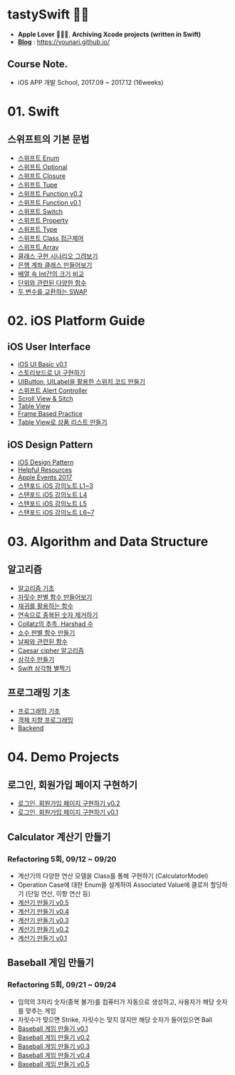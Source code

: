 # tastySwift 📝💛
- **Apple Lover** 👍🏻💙, **Archiving Xcode projects (written in Swift)**
- **[Blog](https://younari.github.io/)** : https://younari.github.io/

## Course Note.
- iOS APP 개발 School, 2017.09 ~ 2017.12 (16weeks)

# 01. Swift
## 스위프트의 기본 문법
- [스위프트 Enum](https://younari.github.io/2017-09-19/enumeration)
- [스위프트 Optional](https://younari.github.io/2017-09-19/Optionals)
- [스위프트 Closure](https://younari.github.io/2017-09-19/Closure)
- [스위프트 Tupe](https://younari.github.io/2017-09-18/TupleType)
- [스위프트 Function v0.2](https://younari.github.io/2017-09-14/functionSwift)
- [스위프트 Function v0.1](https://younari.github.io/2017-09-09/Function)
- [스위프트 Switch](https://younari.github.io/2017-09-18/SwitchCase)
- [스위프트 Property](https://younari.github.io/2017-09-18/Property)
- [스위프트 Type](https://younari.github.io/2017-09-14/swiftTypes)
- [스위프트 Class 접근제어](https://younari.github.io/2017-09-14/PrivatePublicClass)
- [스위프트 Array](https://younari.github.io/2017-09-12/ArraySample)
- [클래스 구현 시나리오 그려보기](https://younari.github.io/2017-09-13/gradeClass)
- [은행 계좌 클래스 만들어보기](https://younari.github.io/2017-09-13/BankAccountClass)
- [배열 속 Int간의 크기 비교](https://younari.github.io/2017-09-09/IntArray)
- [단위와 관련된 다양한 함수](https://younari.github.io/2017-09-08/UnitFunc)
- [두 변수를 교환하는 SWAP](https://younari.github.io/2017-09-08/SWAP)

# 02. iOS Platform Guide
## iOS User Interface
- [iOS UI Basic v0.1](https://younari.github.io/2017-09-25/iOSUIGuide)
- [스토리보드로 UI 구현하기](https://younari.github.io/2017-09-17/StoryBoardBasic)
- [UIButton, UILabel을 활용한 스위치 코드 만들기](https://younari.github.io/2017-09-26/UIButtonSampleCode)
- [스위프트 Alert Controller](https://younari.github.io/2017-09-27/AlertController)
- [Scroll View & Sitch](https://younari.github.io/2017-09-27/ScrollView)
- [Table View](https://younari.github.io/2017-09-30/UITableView)
- [Frame Based Practice](https://github.com/younari/tastySwift/tree/master/0929_UIViewReview)
- [Table View로 상품 리스트 만들기](https://github.com/younari/tastySwift/tree/master/0930_ProductTableView)

## iOS Design Pattern
- [iOS Design Pattern](https://younari.github.io/2017-09-16/iOSDesignPattern)
- [Helpful Resources](https://younari.github.io/2017-09-16/HelpfulResources)
- [Apple Events 2017](https://younari.github.io/2017-09-14/AppleEvents2017)
- [스탠포드 iOS 강의노트 L1~3](https://younari.github.io/2017-09-16/StanfordSwift01)
- [스탠포드 iOS 강의노트 L4](https://younari.github.io/2017-09-16/StanfordSwift02)
- [스탠포드 iOS 강의노트 L5](https://younari.github.io/2017-09-16/StanfordSwift03)
- [스탠포드 iOS 강의노트 L6~7](https://younari.github.io/2017-09-16/StanfordSwift04)


# 03. Algorithm and Data Structure
## 알고리즘
- [알고리즘 기초](https://younari.github.io/2017-09-07/Algorithm)
- [자릿수 판별 함수 만들어보기](https://younari.github.io/2017-09-17/countOfdigit)
- [재귀를 활용하는 함수](https://younari.github.io/2017-09-17/recursionFunc)
- [연속으로 중복된 숫자 제거하기](https://younari.github.io/2017-09-12/RepeatedNumber)
- [Collatz의 추측, Harshad 수](https://younari.github.io/2017-09-11/collatzHarshad)
- [소수 판별 함수 만들기](https://younari.github.io/2017-09-11/PrimeNumber)
- [날짜와 관련된 함수](https://younari.github.io/2017-09-10/Calendar)
- [Caesar cipher 알고리즘](https://younari.github.io/2017-09-10/CaesarCipher)
- [삼각수 만들기](https://younari.github.io/2017-09-09/TriangleNumber)
- [Swift 삼각형 별찍기](https://younari.github.io/2017-09-09/SwiftStar)

## 프로그래밍 기초
- [프로그래밍 기초](https://younari.github.io/2017-09-05/Program)
- [객체 지향 프로그래밍](https://younari.github.io/2017-09-14/Object)
- [Backend](https://younari.github.io/2017-09-06/Backend)


# 04. Demo Projects
## 로그인, 회원가입 페이지 구현하기
- [로그인, 회원가입 페이지 구현하기 v0.2](https://younari.github.io/2017-09-28/SignUpSignInV02)
- [로그인, 회원가입 페이지 구현하기 v0.1](https://younari.github.io/2017-09-28/SignUpSignInV01)

## Calculator 계산기 만들기
### Refactoring 5회, 09/12 ~ 09/20
- 계산기의 다양한 연산 모델을 Class를 통해 구현하기 (CalculatorModel)
- Operation Case에 대한 Enum을 설계하여 Associated Value에 클로저 할당하기 (단일 연산, 이항 연산 등)
- [계산기 만들기 v0.5](https://younari.github.io/2017-09-15/Calculator_05)
- [계산기 만들기 v0.4](https://younari.github.io/2017-09-15/Calculator_04)
- [계산기 만들기 v0.3](https://younari.github.io/2017-09-15/Calculator_03)
- [계산기 만들기 v0.2](https://younari.github.io/2017-09-15/Calculator_02)
- [계산기 만들기 v0.1](https://younari.github.io/2017-09-15/Calculator_01)

## Baseball 게임 만들기
### Refactoring 5회, 09/21 ~ 09/24
- 임의의 3자리 숫자(중복 불가)를 컴퓨터가 자동으로 생성하고, 사용자가 해당 숫자를 맞추는 게임
- 자릿수가 맞으면 Strike, 자릿수는 맞지 않지만 해당 숫자가 들어있으면 Ball
- [Baseball 게임 만들기 v0.1](https://younari.github.io/2017-09-21/BaseballGameV0.1)
- [Baseball 게임 만들기 v0.2](https://younari.github.io/2017-09-22/BaseballGameV0.2)
- [Baseball 게임 만들기 v0.3](https://younari.github.io/2017-09-22/BaseballGameV0.3)
- [Baseball 게임 만들기 v0.4](https://younari.github.io/2017-09-22/BaseballGameV0.4)
- [Baseball 게임 만들기 v0.5](https://younari.github.io/2017-09-23/BaseballGameV0.5)